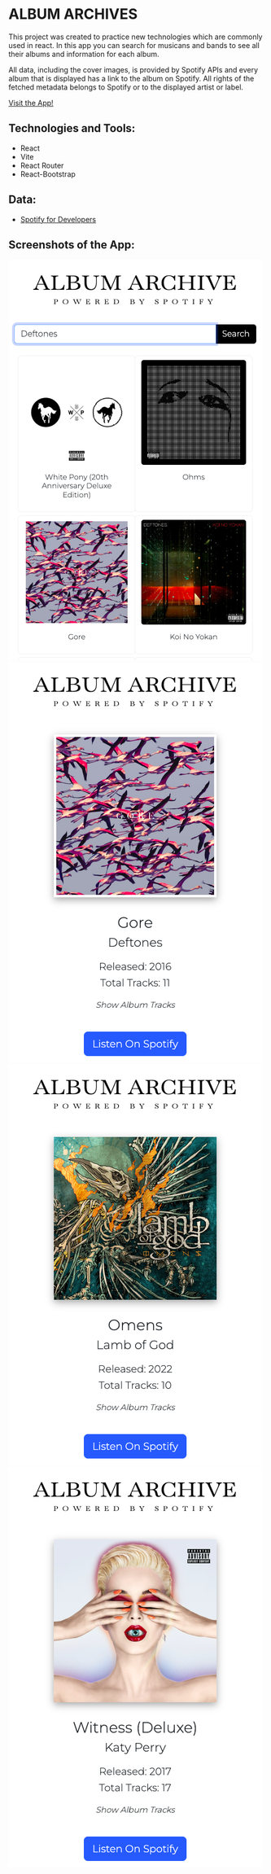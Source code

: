 # ALBUM ARCHIVES

This project was created to practice new technologies which are commonly used in react. In this app you can search for musicans and bands to see all their albums and information for each album. 

All data, including the cover images, is provided by Spotify APIs and every album that is displayed has a link to the album on Spotify. All rights of the fetched metadata belongs to Spotify or to the displayed artist or label.

[Visit the App!](https://ruben-leon.github.io/spa-final-project_ruben-leon/)

## Technologies and Tools:

-   React
-   Vite
-   React Router
-   React-Bootstrap

## Data:

-   [Spotify for Developers](https://developer.spotify.com/)

## Screenshots of the App:

![alt text](./images-for-readme/Deftones_small.png)
![alt text](./images-for-readme/Deftones_Gore_small.png)
![alt text](./images-for-readme/LOG_Omens_small.png)
![alt text](./images-for-readme/KatyP_Witness_small.png)

